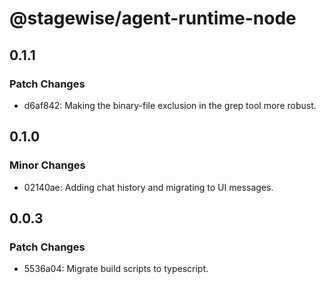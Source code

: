# @stagewise/agent-runtime-node

## 0.1.1

### Patch Changes

- d6af842: Making the binary-file exclusion in the grep tool more robust.

## 0.1.0

### Minor Changes

- 02140ae: Adding chat history and migrating to UI messages.

## 0.0.3

### Patch Changes

- 5536a04: Migrate build scripts to typescript.
